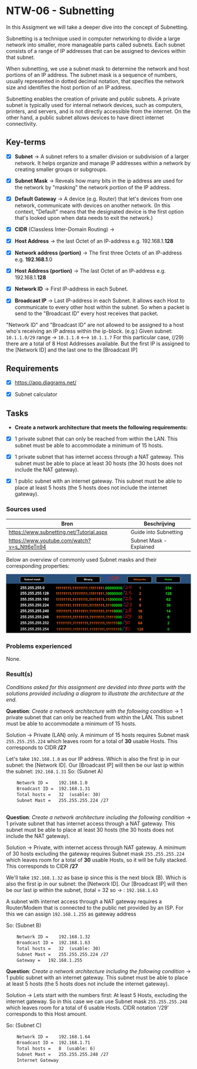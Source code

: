 # NTW-06 - Subnetting

In this Assigment we will take a deeper dive into the concept of Subnetting.

Subnetting is a technique used in computer networking to divide a large network into smaller, more manageable parts called subnets. Each subnet consists of a range of IP addresses that can be assigned to devices within that subnet.

When subnetting, we use a subnet mask to determine the network and host portions of an IP address. The subnet mask is a sequence of numbers, usually represented in dotted decimal notation, that specifies the network size and identifies the host portion of an IP address. 

Subnetting enables the creation of private and public subnets. A private subnet is typically used for internal network devices, such as computers, printers, and servers, and is not directly accessible from the internet. On the other hand, a public subnet allows devices to have direct internet connectivity.



## Key-terms

- [x] <strong>Subnet</strong> ->  A subnet refers to a smaller division or subdivision of a larger network. It helps organize and manage IP addresses within a network by creating smaller groups or subgroups.
- [x] <strong>Subnet Mask</strong> -> Reveals how many bits in the ip address are used for the network by "masking" the network portion of the IP address. 
- [x] <strong>Default Gateway</strong> -> A device (e.g. Router) that let's devices from one network, communicate with devices on another network. (In this context, "Default" means that the designated device is the first option that's looked upon when data needs to exit the network.)
- [x] <strong>CIDR</strong> (Classless Inter-Domain Routing) ->
- [x] <strong>Host Address</strong> -> the last Octet of an IP-address e.g. 192.168.1.**128**
- [x] <strong>Network address (portion)</strong> -> The first three Octets of an IP-address e.g. **192.168.1**.0  
- [x] <strong>Host Address (portion)</strong> -> The last Octet of an IP-address e.g. 192.168.1.**128**

- [x] <strong>Network ID</strong> -> First IP-address in each Subnet.
- [x] <strong>Broadcast IP</strong> -> Last IP-address in each Subnet. It allows each Host to communicate to every other host within the subnet. So when a packet is send to the "Broadcast ID" every host receives that packet.

"Network ID" and "Broadcast ID" are not allowed to be assigned to a host who's receiving an IP adress within the ip-block. (e.g.) Given subnet: ```10.1.1.0/29``` range -> ```10.1.1.0``` <--> ```10.1.1.7``` For this particular case, (/29) there are a total of 8 Host Addresses available. But the first IP is assigned to the [Network ID] and the last one to the [Broadcast IP]



## Requirements

- [x] https://app.diagrams.net/
- [x] Subnet calculator



## Tasks

- **Create a network architecture that meets the following requirements:**

- [x] 1 private subnet that can only be reached from within the LAN. This subnet must be able to accommodate a minimum of 15 hosts.
- [x] 1 private subnet that has internet access through a NAT gateway. This subnet must be able to place at least 30 hosts (the 30 hosts does not include the NAT gateway).
- [x] 1 public subnet with an internet gateway. This subnet must be able to place at least 5 hosts (the 5 hosts does not include the internet gateway).


### Sources used

| Bron        | Beschrijving |
| ----------- | ----------- |
| https://www.subnetting.net/Tutorial.aspx | Guide into Subnetting |
| https://www.youtube.com/watch?v=s_Ntt6eTn94 | Subnet Mask - Explained |

Below an overview of commonly used Subnet masks and their corresponding properties:

![hosts-networks-subnetmask](../00_includes/NTW-06/hosts-networks-subnetmask.png)


### Problems experienced

None.


### Result(s)

*Conditions asked for this assignment are devided into three parts with the solutions provided including a diagram to illustrate the architecture at the end.*

**Question**: *Create a network architecture with the following condition* -> 1 private subnet that can only be reached from within the LAN. This subnet must be able to accommodate a minimum of 15 hosts.

Solution -> Private (LAN) only. A minimum of 15 hosts requires Subnet mask ```255.255.255.224``` which leaves room for a total of **30** usable Hosts. This corresponds to CIDR **/27**

Let's take ```192.168.1.0``` as our IP address. Which is also the first ip in our subnet: the [Network ID].
Our [Broadcast IP] will then be our last ip within the subnet: ```192.168.1.31```
So:	(Subnet A)
``` 	
	Network ID = 	192.168.1.0
	Broadcast ID =	192.168.1.31
	Total hosts =  	32  (usable: 30)	
	Subnet Mast =	255.255.255.224 /27
	
```


**Question**: *Create a network architecture including the following condition* -> 1 private subnet that has internet access through a NAT gateway. This subnet must be able to place at least 30 hosts (the 30 hosts does not include the NAT gateway).

Solution -> Private, with internet access through NAT gateway. A minimum of 30 hosts excluding the gateway requires Subnet mask ```255.255.255.224``` which leaves room for a total of **30** usable Hosts, so it will be fully stacked. This corresponds to CIDR **/27**

We'll take ```192.168.1.32``` as base ip since this is the next block (B). Which is also the first ip in our subnet: the [Network ID]. Our [Broadcast IP] will then be our last ip within the subnet, (total = 32 so -> : ```192.168.1.63```

A subnet with internet access through a NAT gateway requires a Router/Modem that is connected to the public net provided by an ISP. For this we can assign ```192.168.1.255``` as gateway address

So:	(Subnet B)
```
	Network ID = 	192.168.1.32
	Broadcast ID =	192.168.1.63
	Total hosts =  	32  (usable: 30)	
	Subnet Mast =	255.255.255.224 /27
	Gateway	=	192.168.1.255
```


**Question**: *Create a network architecture including the following condition* -> 1 public subnet with an internet gateway. This subnet must be able to place at least 5 hosts (the 5 hosts does not include the internet gateway).

Solution -> Lets start with the numbers first: At least 5 Hosts, excluding the internet gateway. So in this case we can use Subnet mask ```255.255.255.248``` which leaves room for a total of 6 usable Hosts. CIDR notation '/29' corresponds to this Host amount. 

So:	(Subnet C)
```
	Network ID = 	192.168.1.64
	Broadcast ID =	192.168.1.71
	Total hosts =  	8  (usable: 6)	
	Subnet Mast =	255.255.255.248 /27
	Internet Gateway
```






